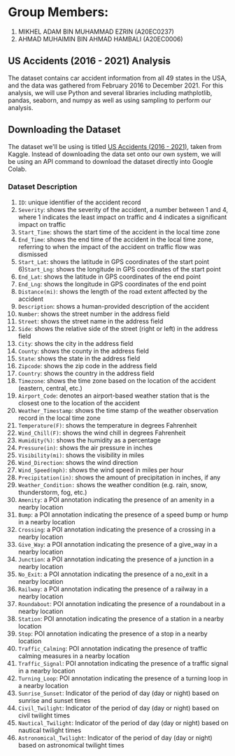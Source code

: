 # **Group Members:** 
1. MIKHEL ADAM BIN MUHAMMAD EZRIN (A20EC0237) 
2. AHMAD MUHAIMIN BIN AHMAD HAMBALI (A20EC0006) 

## **US Accidents (2016 - 2021) Analysis**

The dataset contains car accident information from all 49 states in the USA, and the data was gathered from February 2016 to December 2021. For this analysis, we will use Python and several libraries including mathplotlib, pandas, seaborn, and numpy as well as using sampling to perform our analysis.

## **Downloading the Dataset** 

The dataset we'll be using is titled [US Accidents (2016 - 2021)](https://www.kaggle.com/datasets/sobhanmoosavi/us-accidents), taken from Kaggle. Instead of downloading the data set onto our own system, we will be using an API command to download the dataset directly into Google Colab.

### Dataset Description 

1) `ID`: unique identifier of the accident record 
2) `Severity`: shows the severity of the accident, a number between 1 and 4, where 1 indicates the least impact on traffic and 4 indicates a significant impact on traffic
3) `Start_Time`: shows the start time of the accident in the local time zone
4) `End_Time`: shows the end time of the accident in the local time zone, referring to when the impact of the accident on traffic flow was dismissed
5) `Start_Lat`: shows the latitude in GPS coordinates of the start point
6)`Start_Lng`: shows the longitude in GPS coordinates of the start point
7) `End_Lat`: shows the latitude in GPS coordinates of the end point
8) `End_Lng`: shows the longitude in GPS coordinates of the end point
9) `Distance(mi)`: shows the length of the road extent affected by the accident
10) `Description`: shows a human-provided description of the accident
11) `Number`: shows the street number in the address field
12) `Street`: shows the street name in the address field
13) `Side`: shows the relative side of the street (right or left) in the address field
14) `City`: shows the city in the address field
15) `County`: shows the county in the address field
16) `State`: shows the state in the address field
17) `Zipcode`: shows the zip code in the address field
18) `Country`: shows the country in the address field
19) `Timezone`: shows the time zone based on the location of the accident (eastern, central, etc.)
20) `Airport_Code`: denotes an airport-based weather station that is the closest one to the location of the accident
21) `Weather_Timestamp`: shows the time stamp of the weather observation record in the local time zone
22) `Temperature(F)`: shows the temperature in degrees Fahrenheit
23) `Wind_Chill(F)`: shows the wind chill in degrees Fahrenheit
24) `Humidity(%)`: shows the humidity as a percentage
25) `Pressure(in)`: shows the air pressure in inches
26) `Visibility(mi)`: shows the visibility in miles
27) `Wind_Direction`: shows the wind direction
28) `Wind_Speed(mph)`: shows the wind speed in miles per hour
29) `Precipitation(in)`: shows the amount of precipitation in inches, if any
30) `Weather_Condition:` shows the weather condition (e.g. rain, snow, thunderstorm, fog, etc.)
31) `Amenity`: a POI annotation indicating the presence of an amenity in a nearby location
32) `Bump`: a POI annotation indicating the presence of a speed bump or hump in a nearby location
33) `Crossing`: a POI annotation indicating the presence of a crossing in a nearby location
34) `Give_Way`: a POI annotation indicating the presence of a give_way in a nearby location
35) `Junction`: a POI annotation indicating the presence of a junction in a nearby location
36) `No_Exit`: a POI annotation indicating the presence of a no_exit in a nearby location
37) `Railway`: a POI annotation indicating the presence of a railway in a nearby location
38) `Roundabout`: POI annotation indicating the presence of a roundabout in a nearby location
39) `Station`: POI annotation indicating the presence of a station in a nearby location
40) `Stop`: POI annotation indicating the presence of a stop in a nearby location
41) `Traffic_Calming`: POI annotation indicating the presence of traffic calming measures in a nearby location
42) `Traffic_Signal`: POI annotation indicating the presence of a traffic signal in a nearby location
43) `Turning_Loop`: POI annotation indicating the presence of a turning loop in a nearby location
44) `Sunrise_Sunset`: Indicator of the period of day (day or night) based on sunrise and sunset times
45) `Civil_Twilight`: Indicator of the period of day (day or night) based on civil twilight times
46) `Nautical_Twilight`: Indicator of the period of day (day or night) based on nautical twilight times
47) `Astronomical_Twilight`: Indicator of the period of day (day or night) based on astronomical twilight times

